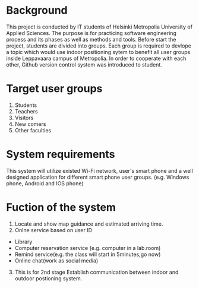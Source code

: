 Background
===========
This project is conducted by IT students of Helsinki Metropolia University of Applied Sciences. The purpose is for practicing software engineering process and its phases as well as methods and tools. Before start the project, students are divided into groups. Each group is required to devlope a topic which would use indoor positioning sytem to benefit all user groups inside Leppavaara campus of Metropolia. In order to cooperate with each other, Github version control system was introduced to student.



Target user groups
==================

1. Students
2. Teachers
3. Visitors
4. New comers
5. Other faculties


System requirements
=============================================

This system will utilize existed Wi-Fi network, user's smart phone and a well designed application for different smart phone user groups. (e.g. Windows phone, Android and IOS phone)

Fuction of the system
=====================

1. Locate and show map guidance and estimated arriving time.
2. Onlne service based on user ID 

* Library 
* Computer reservation service (e.g. computer in a lab.room)
* Remind service(e.g. the class will start in 5minutes,go now)
* Online chat(work as social media)

3. This is for 2nd stage
Establish communication between indoor and outdoor postioning system.
